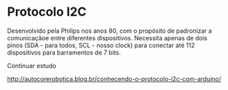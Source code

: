 # Protocolo I2C  
<p>
Desenvolvido pela Philips nos anos 80,  com o propósito de padronizar a comunicaçãoe entre diferentes dispositivos. Necessita apenas de dois pinos (SDA - para todos, SCL - nosso clock) para conectar até 112 dispositivos para barramentos de 7 bits.
</p>


Continuar estudo

http://autocorerobotica.blog.br/conhecendo-o-protocolo-i2c-com-arduino/